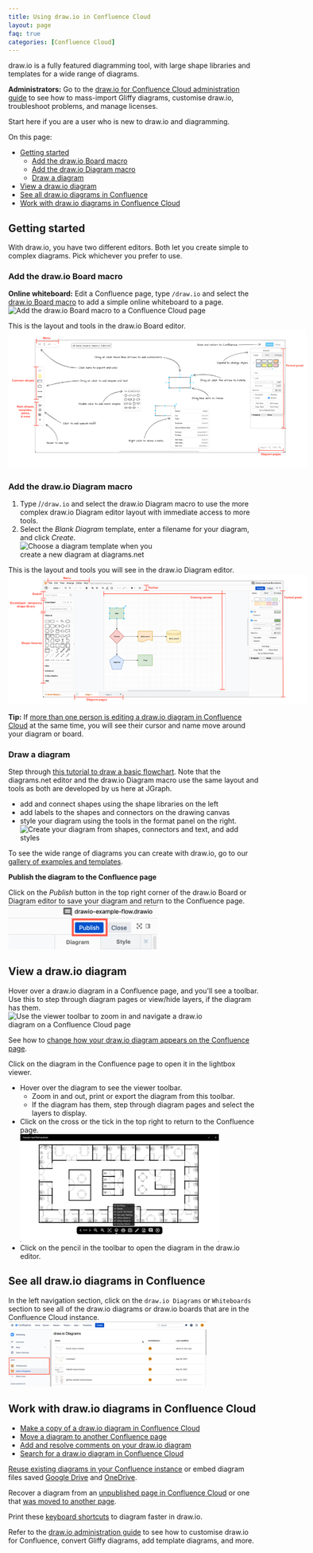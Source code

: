 ```yaml
---
title: Using draw.io in Confluence Cloud
layout: page
faq: true
categories: [Confluence Cloud]
---
```


draw.io is a fully featured diagramming tool, with large shape libraries and templates for a wide range of diagrams. 

**Administrators:** Go to the [draw.io for Confluence Cloud administration guide](/doc/drawio-confluence-cloud-admin.html) to see how to mass-import Gliffy diagrams, customise draw.io, troubleshoot problems, and manage licenses.

Start here if you are a user who is new to draw.io and diagramming.

On this page: 
- [Getting started](#getting-started)
  - [Add the draw.io Board macro](#add-the-drawio-board-macro)
  - [Add the draw.io Diagram macro](#add-the-drawio-diagram-macro)
  - [Draw a diagram](#draw-a-diagram)
- [View a draw.io diagram](#view-a-drawio-diagram)
- [See all draw.io diagrams in Confluence](#see-all-drawio-diagrams-in-confluence)
- [Work with draw.io diagrams in Confluence Cloud](#work-with-drawio-diagrams-in-confluence-cloud)


## Getting started

With draw.io, you have two different editors. Both let you create simple to complex diagrams. Pick whichever you prefer to use. 

### Add the draw.io Board macro

**Online whiteboard:** Edit a Confluence page, type ``/draw.io`` and select the [draw.io Board macro](/blog/drawio-board-macro.html) to add a simple online whiteboard to a page. 
<br /><img src="/assets/img/blog/drawio-board-insert.png" style="width=100%;max-width:500px;height:auto;" alt="Add the draw.io Board macro to a Confluence Cloud page">

This is the layout and tools in the draw.io Board editor. 
<br /><img src="/assets/img/blog/drawio-board-interface-introduction.png" style="width=100%;max-width:600px;height:auto;" alt="Add the draw.io Board macro to a Confluence Cloud page">

### Add the draw.io Diagram macro

1. Type /``/draw.io`` and select the draw.io Diagram macro to use the more complex draw.io Diagram editor layout with immediate access to more tools. 
2. Select the _Blank Diagram_ template, enter a filename for your diagram, and click _Create_.
<br /><img src="/assets/img/blog/template-library-new-diagram.png" style="width=100%;max-width:300px;height:auto;" alt="Choose a diagram template when you create a new diagram at diagrams.net">

This is the layout and tools you will see in the draw.io Diagram editor.
<br /><img src="/assets/img/blog/drawio-interface-introduction.png" style="width=100%;max-width:600px;height:auto;" alt="Atlassian theme in draw.io for Confluence Cloud">

**Tip:** If [more than one person is editing a draw.io diagram in Confluence Cloud](/blog/collaborative-editing-confluence-cloud.html) at the same time, you will see their cursor and name move around your diagram or board. 

### Draw a diagram

Step through [this tutorial to draw a basic flowchart](/doc/getting-started-basic-flow-chart.html#add-shapes-to-the-drawing-canvas). Note that the diagrams.net editor and the draw.io Diagram macro use the same layout and tools as both are developed by us here at JGraph.
   * add and connect shapes using the shape libraries on the left
   * add labels to the shapes and connectors on the drawing canvas
   * style your diagram using the tools in the format panel on the right.
<br /><img src="/assets/img/blog/drawio-confluence-cloud-demo.gif" style="max-width:100%;height:auto;" alt="Create your diagram from shapes, connectors and text, and add styles">

To see the wide range of diagrams you can create with draw.io, go to our [gallery of examples and templates](/example-diagrams.html).

**Publish the diagram to the Confluence page**

Click on the _Publish_ button in the top right corner of the draw.io Board or Diagram editor to save your diagram and return to the Confluence page. 
<br /><img src="/assets/img/blog/drawio-confluence-cloud-publish.png" style="width=100%;max-width:300px;height:auto;" alt="Publish your diagram to the Confluence page">

## View a draw.io diagram

Hover over a draw.io diagram in a Confluence page, and you'll see a toolbar. Use this to step through diagram pages or view/hide layers, if the diagram has them. 
<br /><img src="/assets/img/blog/confluence-cloud-viewer-toolbar.png" style="width=100%;max-width:400px;height:auto;" alt="Use the viewer toolbar to zoom in and navigate a draw.io diagram on a Confluence Cloud page">

See how to [change how your draw.io diagram appears on the Confluence page](/doc/faq/confluence-cloud-viewer-settings.html).  

Click on the diagram in the Confluence page to open it in the lightbox viewer.
* Hover over the diagram to see the viewer toolbar. 
   * Zoom in and out, print or export the diagram from this toolbar.
   * If the diagram has them, step through diagram pages and select the layers to display.
* Click on the cross or the tick in the top right to return to the Confluence page.
<br /><img src="/assets/img/blog/confluence-cloud-lightbox-toolbar.png" style="width=100%;max-width:400px;height:auto;" alt="Use the viewer toolbar to zoom in and navigate a draw.io diagram on a Confluence Cloud page">
* Click on the pencil in the toolbar to open the diagram in the draw.io editor.

## See all draw.io diagrams in Confluence

In the left navigation section, click on the ``draw.io Diagrams`` or ``Whiteboards`` section to see all of the draw.io diagrams or draw.io boards that are in the Confluence Cloud instance.
<br /><img src="/assets/img/blog/confluence-cloud-all-diagrams.png" style="width=100%;max-width:400px;height:auto;" alt="See all of the draw.io Diagrams and draw.io Boards in a Confluence Cloud instance">


## Work with draw.io diagrams in Confluence Cloud

* [Make a copy of a draw.io diagram in Confluence Cloud](/doc/faq/confluence-cloud-copy-diagram.html)
* [Move a diagram to another Confluence page](/doc/faq/confluence-cloud-move-diagram.html)
* [Add and resolve comments on your draw.io diagram](/doc/faq/confluence-comments.html)
* [Search for a draw.io diagram in Confluence Cloud](/blog/confluence-diagram-search.html)

[Reuse existing diagrams in your Confluence instance](/doc/faq/confluence-cloud-embed-diagram.html) or embed diagram files saved [Google Drive](/doc/faq/embed-diagram-googledrive-confluence-cloud.html) and [OneDrive](/doc/faq/embed-diagram-onedrive-confluence-cloud.html).

Recover a diagram from an [unpublished page in Confluence Cloud](/doc/faq/confluence-cloud-recover-diagram-draft-page.html) or one that [was moved to another page](/doc/faq/recover-moved-diagram-confluence-cloud.html).

Print these [keyboard shortcuts](https://app.diagrams.net/shortcuts.svg) to diagram faster in draw.io.

Refer to the [draw.io administration guide](/doc/drawio-confluence-cloud-admin.html) to see how to customise draw.io for Confluence, convert Gliffy diagrams, add template diagrams, and more. 